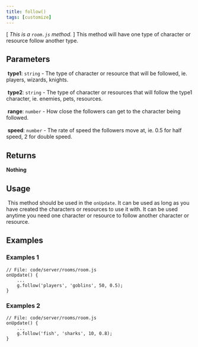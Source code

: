```yaml
---
title: follow()
tags: [customize]
---
```

[ *This is a `room.js` method.*  ] This method will have one type of character or resource follow another type.
​
## Parameters
​
**type1**:  `string` - The type of character or resource that will be followed, ie. players, wizards, knights.<br><br>
​
**type2**:  `string` - The type of character or resources that will follow the type1 character, ie. enemies, pets, resources.<br><br>
​
**range**:  `number` - How close the followers can get to the character being followed.<br><br>
​
**speed**:  `number` - The rate of speed the followers move at, ie. 0.5 for half speed, 2 for double speed.
​
## Returns
**Nothing**
​
## Usage
​
This method should be used in the `onUpdate`. It can be used as long as you have created the characters or resources to use it with. It can be used anytime you need one character or resource to follow another character or resource.
​
## Examples
### Examples 1
```
// File: code/server/rooms/room.js
onUpdate() {
	...
	g.follow('players', 'goblins', 50, 0.5);
}
```
### Examples 2
```
// File: code/server/rooms/room.js
onUpdate() {
	...
	g.follow('fish', 'sharks', 10, 0.8);
}
```
